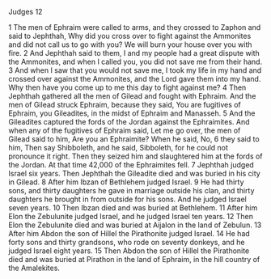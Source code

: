 Judges 12

1	The men of Ephraim were called to arms, and they crossed to Zaphon and said to Jephthah, Why did you cross over to fight against the Ammonites and did not call us to go with you? We will burn your house over you with fire.
2	And Jephthah said to them, I and my people had a great dispute with the Ammonites, and when I called you, you did not save me from their hand.
3	And when I saw that you would not save me, I took my life in my hand and crossed over against the Ammonites, and the Lord gave them into my hand. Why then have you come up to me this day to fight against me?
4	Then Jephthah gathered all the men of Gilead and fought with Ephraim. And the men of Gilead struck Ephraim, because they said, You are fugitives of Ephraim, you Gileadites, in the midst of Ephraim and Manasseh.
5	And the Gileadites captured the fords of the Jordan against the Ephraimites. And when any of the fugitives of Ephraim said, Let me go over, the men of Gilead said to him, Are you an Ephraimite? When he said, No,
6	they said to him, Then say Shibboleth, and he said, Sibboleth, for he could not pronounce it right. Then they seized him and slaughtered him at the fords of the Jordan. At that time 42,000 of the Ephraimites fell.
7	Jephthah judged Israel six years. Then Jephthah the Gileadite died and was buried in his city in Gilead.
8	After him Ibzan of Bethlehem judged Israel.
9	He had thirty sons, and thirty daughters he gave in marriage outside his clan, and thirty daughters he brought in from outside for his sons. And he judged Israel seven years.
10	Then Ibzan died and was buried at Bethlehem.
11	After him Elon the Zebulunite judged Israel, and he judged Israel ten years.
12	Then Elon the Zebulunite died and was buried at Aijalon in the land of Zebulun.
13	After him Abdon the son of Hillel the Pirathonite judged Israel.
14	He had forty sons and thirty grandsons, who rode on seventy donkeys, and he judged Israel eight years.
15	Then Abdon the son of Hillel the Pirathonite died and was buried at Pirathon in the land of Ephraim, in the hill country of the Amalekites.

